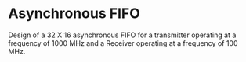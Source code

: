 # Asynchronous FIFO
Design of a 32 X 16 asynchronous FIFO for a transmitter operating at a frequency of 1000 MHz and a Receiver operating at a frequency of 100 MHz.
